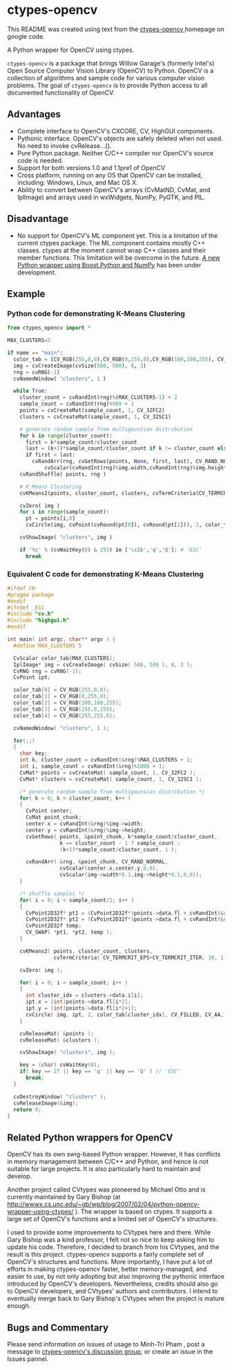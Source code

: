 ctypes-opencv
=============

This README was created using text from the [ctypes-opencv ](http://code.google.com/p/ctypes-opencv/ "ctypes-opencv - Google Code") homepage on google code.

A Python wrapper for OpenCV using ctypes.

`ctypes-opencv` is a package that brings Willow Garage's (formerly Intel's) Open Source Computer Vision Library (OpenCV) to Python. OpenCV is a collection of algorithms and sample code for various computer vision problems. The goal of `ctypes-opencv` is to provide Python access to all documented functionality of OpenCV.

Advantages
----------

* Complete interface to OpenCV's CXCORE, CV, HighGUI components.
* Pythonic interface. OpenCV's objects are safely deleted when not used. No need to invoke cvRelease...().
* Pure Python package. Neither C/C++ compiler nor OpenCV's source code is needed.
* Support for both versions 1.0 and 1.1pre1 of OpenCV
* Cross platform, running on any OS that OpenCV can be installed, including: Windows, Linux, and Mac OS X.
* Ability to convert between OpenCV's arrays (CvMatND, CvMat, and IplImage) and arrays used in wxWidgets, NumPy, PyGTK, and PIL.

Disadvantage
----------

* No support for OpenCV's ML component yet. This is a limitation of the current ctypes package. The ML component contains mostly C++ classes. ctypes at the moment cannot wrap C++ classes and their member functions. This limitation will be overcome in the future. [A new Python wrapper using Boost.Python and NumPy](http://code.google.com/p/pyopencv/) has been under development.

Example
----------

### Python code for demonstrating K-Means Clustering

```python
from ctypes_opencv import *

MAX_CLUSTERS=5

if name == "main":
  color_tab = [CV_RGB(255,0,0),CV_RGB(0,255,0),CV_RGB(100,100,255), CV_RGB(255,0,255),CV_RGB(255,255,0)]
  img = cvCreateImage(cvSize(500, 500), 8, 3)
  rng = cvRNG(-1)
  cvNamedWindow( "clusters", 1 )

  while True:
    cluster_count = cvRandInt(rng)%(MAX_CLUSTERS-1) + 2
    sample_count = cvRandInt(rng)%999 + 1
    points = cvCreateMat(sample_count, 1, CV_32FC2)
    clusters = cvCreateMat(sample_count, 1, CV_32SC1)

    # generate random sample from multigaussian distribution
    for k in range(cluster_count):
      first = k*sample_count/cluster_count
      last = (k+1)*sample_count/cluster_count if k != cluster_count else sample_count
      if first < last:
        cvRandArr(rng, cvGetRows(points, None, first, last), CV_RAND_NORMAL,
            cvScalar(cvRandInt(rng)%img.width,cvRandInt(rng)%img.height), cvScalar(img.width*0.1,img.height*0.1))
    cvRandShuffle( points, rng )

    # K Means Clustering
    cvKMeans2(points, cluster_count, clusters, cvTermCriteria(CV_TERMCRIT_EPS+CV_TERMCRIT_ITER, 10, 1.0))

    cvZero( img )
    for i in range(sample_count):
      pt = points[i,0]
      cvCircle(img, cvPoint(cvRound(pt[0]), cvRound(pt[1])), 2, color_tab[clusters[i,0]], CV_FILLED, CV_AA, 0)

    cvShowImage( "clusters", img )

    if '%c' % (cvWaitKey(0) & 255) in ['\x1b','q','Q']: # 'ESC'
      break
```

### Equivalent C code for demonstrating K-Means Clustering

```c
#ifdef CH
#pragma package
#endif
#ifndef _EiC
#include "cv.h"
#include "highgui.h"
#endif

int main( int argc, char** argv ) {
  #define MAX_CLUSTERS 5

  CvScalar color_tab[MAX_CLUSTERS];
  IplImage* img = cvCreateImage( cvSize( 500, 500 ), 8, 3 );
  CvRNG rng = cvRNG(-1);
  CvPoint ipt;

  color_tab[0] = CV_RGB(255,0,0);
  color_tab[1] = CV_RGB(0,255,0);
  color_tab[2] = CV_RGB(100,100,255);
  color_tab[3] = CV_RGB(255,0,255);
  color_tab[4] = CV_RGB(255,255,0);

  cvNamedWindow( "clusters", 1 );

  for(;;)
  {
    char key;
    int k, cluster_count = cvRandInt(&rng)%MAX_CLUSTERS + 1;
    int i, sample_count = cvRandInt(&rng)%1000 + 1;
    CvMat* points = cvCreateMat( sample_count, 1, CV_32FC2 );
    CvMat* clusters = cvCreateMat( sample_count, 1, CV_32SC1 );

    /* generate random sample from multigaussian distribution */
    for( k = 0; k < cluster_count; k++ )
    {
      CvPoint center;
      CvMat point_chunk;
      center.x = cvRandInt(&rng)%img->width;
      center.y = cvRandInt(&rng)%img->height;
      cvGetRows( points, &point_chunk, k*sample_count/cluster_count,
                 k == cluster_count - 1 ? sample_count :
                 (k+1)*sample_count/cluster_count, 1 );

      cvRandArr( &rng, &point_chunk, CV_RAND_NORMAL,
                 cvScalar(center.x,center.y,0,0),
                 cvScalar(img->width*0.1,img->height*0.1,0,0));
    }

    /* shuffle samples */
    for( i = 0; i < sample_count/2; i++ )
    {
      CvPoint2D32f* pt1 = (CvPoint2D32f*)points->data.fl + cvRandInt(&rng)%sample_count;
      CvPoint2D32f* pt2 = (CvPoint2D32f*)points->data.fl + cvRandInt(&rng)%sample_count;
      CvPoint2D32f temp;
      CV_SWAP( *pt1, *pt2, temp );
    }

    cvKMeans2( points, cluster_count, clusters,
               cvTermCriteria( CV_TERMCRIT_EPS+CV_TERMCRIT_ITER, 10, 1.0 ));

    cvZero( img );

    for( i = 0; i < sample_count; i++ )
    {
      int cluster_idx = clusters->data.i[i];
      ipt.x = (int)points->data.fl[i*2];
      ipt.y = (int)points->data.fl[i*2+1];
      cvCircle( img, ipt, 2, color_tab[cluster_idx], CV_FILLED, CV_AA, 0 );
    }

    cvReleaseMat( &points );
    cvReleaseMat( &clusters );

    cvShowImage( "clusters", img );

    key = (char) cvWaitKey(0);
    if( key == 27 || key == 'q' || key == 'Q' ) // 'ESC'
      break;
  }

  cvDestroyWindow( "clusters" );
  cvReleaseImage(&img);
  return 0;
}
```

Related Python wrappers for OpenCV
----------

OpenCV has its own swig-based Python wrapper. However, it has conflicts in memory management between C/C++ and Python, and hence is not suitable for large projects. It is also particularly hard to maintain and develop.

Another project called CVtypes was pioneered by Michael Otto and is currently maintained by Gary Bishop (at http://wwwx.cs.unc.edu/~gb/wp/blog/2007/02/04/python-opencv-wrapper-using-ctypes/ ). The wrapper is based on ctypes. It supports a large set of OpenCV's functions and a limited set of OpenCV's structures.

I used to provide some improvements to CVtypes here and there. While Gary Bishop was a kind professor, I felt not so nice to keep asking him to update his code. Therefore, I decided to branch from his CVtypes, and the result is this project. ctypes-opencv supports a fairly complete set of OpenCV's structures and functions. More importantly, I have put a lot of efforts in making ctypes-opencv faster, better memory-managed, and easier to use, by not only adopting but also improving the pythonic interface introduced by OpenCV's developers. Nevertheless, credits should also go to OpenCV developers, and CVtypes' authors and contributors. I intend to eventually merge back to Gary Bishop's CVtypes when the project is mature enough.

Bugs and Commentary
----------

Please send information on issues of usage to Minh-Tri Pham , post a message to [ctypes-opencv's discussion group](http://groups.google.com/group/ctypes-opencv), or create an issue in the Issues pannel.
